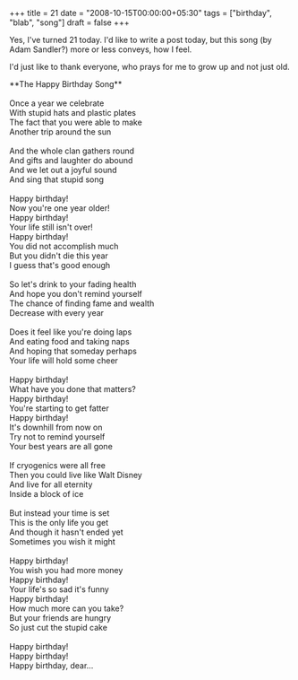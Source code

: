 +++
title = 21
date = "2008-10-15T00:00:00+05:30"
tags = ["birthday", "blab", "song"]
draft = false
+++

Yes, I've turned 21 today. I'd like to write a post today, but
this song (by Adam Sandler?) more or less conveys, how I feel.

I'd just like to thank everyone, who prays for me to grow up and
not just old.

<p class="verse">
**The Happy Birthday Song**<br />
<br />
Once a year we celebrate<br />
With stupid hats and plastic plates<br />
The fact that you were able to make<br />
Another trip around the sun<br />
<br />
And the whole clan gathers round<br />
And gifts and laughter do abound<br />
And we let out a joyful sound<br />
And sing that stupid song<br />
<br />
Happy birthday!<br />
Now you're one year older!<br />
Happy birthday!<br />
Your life still isn't over!<br />
Happy birthday!<br />
You did not accomplish much<br />
But you didn't die this year<br />
I guess that's good enough<br />
<br />
So let's drink to your fading health<br />
And hope you don't remind yourself<br />
The chance of finding fame and wealth<br />
Decrease with every year<br />
<br />
Does it feel like you're doing laps<br />
And eating food and taking naps<br />
And hoping that someday perhaps<br />
Your life will hold some cheer<br />
<br />
Happy birthday!<br />
What have you done that matters?<br />
Happy birthday!<br />
You're starting to get fatter<br />
Happy birthday!<br />
It's downhill from now on<br />
Try not to remind yourself<br />
Your best years are all gone<br />
<br />
If cryogenics were all free<br />
Then you could live like Walt Disney<br />
And live for all eternity<br />
Inside a block of ice<br />
<br />
But instead your time is set<br />
This is the only life you get<br />
And though it hasn't ended yet<br />
Sometimes you wish it might<br />
<br />
Happy birthday!<br />
You wish you had more money<br />
Happy birthday!<br />
Your life's so sad it's funny<br />
Happy birthday!<br />
How much more can you take?<br />
But your friends are hungry<br />
So just cut the stupid cake<br />
<br />
Happy birthday!<br />
Happy birthday!<br />
Happy birthday, dear...<br />
</p>
